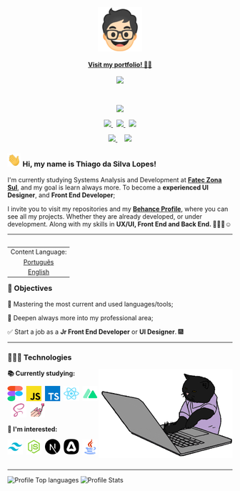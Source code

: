 <!-- Link to my portfolio: -->
<p align="center">
    <a target="_blank" href="https://thiagosl.vercel.app">
      <img src="./assets/favicon.webp" width="100px" align="center">
      <h4 align="center">Visit my portfolio! ☝🏼</h4>
    </a>
</p>

<!-- Animated divider in GIF: -->
<p align="center">
    <img src="https://user-images.githubusercontent.com/57417305/81239377-13bd3c00-8fdb-11ea-9567-30a27becb1bf.gif">
</p>
  &nbsp;
  <p align="center">
  <!-- Badge - Profile View Counter -->
   <img src="https://komarev.com/ghpvc/?username=Thiagoow&style=plastic&color=0007c4">
</p>
<p align="center">
  <!-- Badge - LinkedIn -->
  <a href="https://www.linkedin.com/in/thiagosilvaloopes">
    <img src="https://img.shields.io/badge/-LinkedIn-0e00cf?style=round-square&logo=Linkedin&logoColor=white&link=https://www.linkedin.com/in/thiagosilvaloopes">
  </a>
  &nbsp;
  <!-- Badge - Email -->
  <a href="mailto:thiagoslopes8@outlook.com">
    <img src="https://img.shields.io/badge/-My%20Email-ff0000?style=round-square&logo=microsoft-outlook&logoColor=white&link=mailto:thiagodrive08@hotmail.com">
  </a>
 &nbsp;
<!-- Badge - My Settings -->
  <a href="https://github.com/Thiagoow/My-Settings">
    <img src="https://img.shields.io/badge/-My%20Settings-06c91a?logo=visual-studio-code">
  </a>
 </p>
  
<!-- Second Badges Row: -->
 
 <p align="center">
<!-- Badge - Behance -->
  <a href="https://www.behance.net/thiagoow">
    <img src="https://img.shields.io/badge/-UI%20Projects-381b82?logo=behance">
  </a>
   &nbsp;
    <!-- Badge - Instagram
  <a href="https://www.instagram.com/thiagosilvaloopes">
    <img src="https://img.shields.io/badge/-Instagram%20-ff7b00?style=round-square&logo=instagram&logoColor=white&link=https://www.instagram.com/thiagosilvaloopes/">
  </a> -->
    &nbsp;
    <!-- Badge - DEV.to -->
  <a href="https://dev.to/thiagoow">
    <img src="https://img.shields.io/badge/-My%20Articles%20-14171A?style=round-square&logo=dev.to&logoColor=white&link=https://dev.to/thiagoow">
  </a> 
    
</p>

<!-- Presentation -->

### <img src="assets/icons/hello.gif" width="30px" height="30px"> Hi, my name is Thiago da Silva Lopes!

<p>I'm currently studying Systems Analysis and Development at <strong><a target="_blank" href="https://www.linkedin.com/company/fatec-zona-sul?originalSubdomain=br">Fatec Zona Sul</a></strong>, and my goal is learn always more. To become a <strong>experienced UI Designer</strong>, and <strong>Front End Developer</strong>;</p>
<p>I invite you to visit my repositories and my <strong><a target="_blank" href="https://www.behance.net/thiagosilval2">Behance Profile</a></strong>, where you can see all my projects. Whether they are already developed, or under development. Along with my skills in <strong>UX/UI, Front End and Back End. 🤟🏼😁☺</strong>

---

<!-- ReadMe in EN & PT-BR: -->
<table align="right">
 <td>Content Language:</td>
 <tr><td align="center"><a href="README_PT-BR.md">Português</a></td></tr>
 <tr><td align="center"><a href="README.md">English</a></td></tr>
</table>

### 🎯 Objectives

<p>📌 Mastering the most current and used languages/tools;</p>
<p>📌 Deepen always more into my professional area;</p>
<p>✅ Start a job as a <strong>Jr Front End Developer</strong> or <strong>UI Designer</strong>. 🎆</p>

---

### 👨🏻‍💻 Technologies

<!-- Cat typing GIF :p -->
<img src="./assets/catTyping.gif" width="300px" height="200px" align="right">

**📚 Currently studying:**

<p align="left">
  <!-- Figma Icon -->
  <img src="assets/icons/tech/figma.svg" width="34px" height="34px">&nbsp;
  <!--AdobeXD Icon
  <img src="assets/icons/tech/adobeXD.svg" width="34px" height="34px">&nbsp; -->
  <!-- HTML Icon
  <img src="assets/icons/tech/html.svg" width="34px" height="34px">&nbsp; -->
  <!-- CSS Icon 
  <img src="assets/icons/tech/css.svg" width="34px" height="34px">&nbsp; -->
  <!-- JS Icon -->
  <img src="assets/icons/tech/js.svg" width="34px" height="34px">&nbsp;
  <!-- TS Icon -->
  <img src="assets/icons/tech/ts.svg" width="34px" height="34px">&nbsp;
  <!-- Git Icon 
  <img src="assets/icons/tech/git.svg" width="34px" height="34px">&nbsp;-->
  <!-- React Icon -->
  <img src="assets/icons/tech/react.svg" width="34px" height="34px">&nbsp;
  <!--VueJS Icon
  <img src="assets/icons/tech/vuejs.svg" width="34px" height="34px">&nbsp;  -->
  <!--NuxtJS Icon -->
  <img src="assets/icons/tech/nuxt.svg" width="34px" height="34px">&nbsp;
  <!-- Sass Icon -->
  <img src="assets/icons/tech/sass.svg" width="34px" height="34px">&nbsp;
  <!-- StyledComponents Icon -->
  <img src="assets/icons/tech/styledComponents.svg" width="34px" height="34px">&nbsp;
</p>

**🚀 I'm interested:**

<p align="left">
  <!--Tailwind Icon-->
  <img src="assets/icons/tech/tailwindCss.svg" width="34px" height="34px">&nbsp;
  <!-- NodeJS Icon -->
  <img src="assets/icons/tech/nodejs.svg" width="34px" height="34px">&nbsp;
    <!-- NextJS Icon -->
  <img src="assets/icons/tech/nextjs.svg" width="34px" height="34px">&nbsp;
  <!-- AdonisJS Icon -->
  <img src="assets/icons/tech/adonisjs.svg" width="34px" height="34px">&nbsp;
  <!-- Java Icon -->
  <img src="assets/icons/tech/java.svg" width="34px" height="34px">&nbsp;
  <!-- Laravel Icon 
  <img src="assets/icons/tech/laravel.svg" width="34px" height="34px">&nbsp; -->
</p>

<!--Add a line to split sections-->

---

<!--Configs on: https://github.com/anuraghazra/github-readme-stats
-->

![Profile Top languages](https://github-readme-stats.vercel.app/api/top-langs/?username=Thiagoow&layout=compact&custom_title=Thiagoow%20-%20Most%20Used%20Languages:&theme=dark&hide_border=true&hide=visual%20basic%20.net,php,c%2B%2B)
![Profile Stats](https://github-readme-stats.vercel.app/api?username=Thiagoow&show_icons=true&theme=dark&hide_border=true&custom_title=Thiago%20Silva%20Lopes%20-%20GitHub%20Stats:&include_all_commits=true&hide=issues,contribs)
